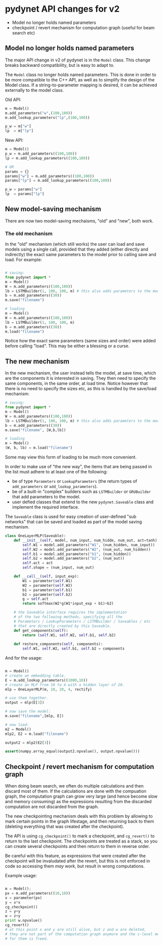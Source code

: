 # pydynet API changes for v2

* Model no longer holds named parameters
* checkpoint / revert mechanism for computation graph (useful for beam search etc)

## Model no longer holds named parameters

The major API change in v2 of pydynet is in the `Model` class.
This change breaks backward compatibility, but is easy to adapt to.

The `Model` class no longer holds named parameters. This is done in order
to be more compatible to the C++ API, as well as to simplify the design of
the Model class. If a string-to-parameter mapping is desired, it can be achieved
externally to the model class.

Old API:
```python
m = Model()
m.add_parameters("w",(100,100))
m.add_lookup_parameters("lp",(100,100))

p_w = m["w"]
lp  = m["lp"]
```

New API:
```python
m = Model()
p_w = m.add_parameters((100,100))
lp = m.add_lookup_parameters((100,100))

# OR
params = {}
params["w"] = m.add_parameters((100,100))
params["lp"] = m.add_lookup_parameters((100,100))

p_w = params["w"]
lp  = params["lp"]
```


## New model-saving mechanism

There are now two model-saving mechaisms, "old" and "new", both work.

### The old mechanism

In the "old" mechanism (which still works) the user can load and save models using
a single call, provided that they added (either directly and indirectly) the exact same parameters
to the model prior to calling save and load.
For example:

```python

# saving:
from pydynet import *
m = Model()
W = m.add_parameters((100,100))
lb = LSTMBuilder(1, 100, 100, m) # this also adds parameters to the model
b = m.add_parameters((30))
m.save("filename")

# loading
m = Model()
W = m.add_parameters((100,100))
lb = LSTMBuilder(1, 100, 100, m) 
b = m.add_parameters((30))
m.load("filename")
```

Notice how the exact same parameters (same sizes and order) were added before calling "load".
This may be either a blessing or a curse.

## The new mechanism

In the new mechanism, the user instead tells the model, at save time, which are the components it is
interested in saving. They then need to specify the same components, in the same order, at load time.
Notice however that there is no need to specify the sizes etc, as this is handled by the save/load mechanism:

```python
# saving:
from pydynet import *
m = Model()
W = m.add_parameters((100,100))
lb = LSTMBuilder(1, 100, 100, m) # this also adds parameters to the model
b = m.add_parameters((30))
m.save("filename", [W,b,lb])

# loading
m = Model()
(W, b, lb) = m.load("filename")
```

Some may view this form of loading to be much more convenient.

In order to make use of "the new way", the items that are being passed in the list must adhere to at least one of the following:

* be of type `Parameters` or `LookupParameters` (the return types of `add_parameters` or `add_lookup_parameters`).
* be of a built-in "complex" builders such as `LSTMBuilder` or `GRUBuilder` that add parameters to the model.
* user defied classes that extend to the new `pydynet.Saveable` class and implement the required interface.


The `Saveable` class is used for easy creation of user-defined "sub networks" that can be saved and loaded as part of the model saving mechanism.

```python
class OneLayerMLP(Saveable):
    def __init__(self, model, num_input, num_hidde, num_out, act=tanh):
        self.W1 = model.add_parameters("W1", (num_hidden, num_input))
        self.W2 = model.add_parameters("W2", (num_out, num_hidden))
        self.b1 = model.add_parameters("b1", (num_hidden))
        self.b2 = model.add_parameters("b2", (num_out))
        self.act = act
        self.shape = (num_input, num_out)

    def __call__(self, input_exp):
        W1 = parameter(self.W1)
        W2 = parameter(self.W2)
        b1 = parameter(self.b1)
        b2 = parameter(self.b2)
        g = self.act
        return softmax(W2*g(W1*input_exp + b1)+b2)

    # the Saveable interface requires the implementation
    # of the two following methods, specifying all the 
    # Parameters / LookupParameters / LSTMBuilder / Saveables / etc 
    # that are directly created by this Saveable.
    def get_components(self):
        return (self.W1, self.W2, self.b1, self.b2)
            
    def restore_components(self, components):
        self.W1, self.W2, self.b1, self.b2 = components

```

And for the usage:
```python

m = Model()
# create an embedding table.
E = m.add_lookup_parameters((1000,10))
# create an MLP from 10 to 4 with a hidden layer of 20.
mlp = OneLayerMLP(m, 10, 20, 4, rectify)

# use them together.
output = mlp(E[3])

# now save the model:
m.save("filename",[mlp, E])

# now load:
m2 = Model()
mlp2, E2 = m.load("filename")

output2 = mlp2(E2[3])

assert(numpy.array_equal(output2.npvalue(), output.npvalue()))
```

## Checkpoint / revert mechanism for computation graph

When doing beam search, we often do multiple calculations and then discard most of them.
If the calculations are done with the compuation graph, the computation graph can grow very
large (and hence become slow and memory consuming) as the expressions resulting from the discarded
computation are not discarded from the graph.

The new checkpointing mechanism deals with this problem by allowing to mark certain points in the graph lifestage, and then returning back to them (deleting everything that was created after the checkpoint).

The API is using `cg_checkpoint()` to mark a checkpoint, and `cg_revert()` to return to the last checkpoint.
The checkpoints are treated as a stack, so you can create several checkpoints and then return to them
in reverse order.

Be careful with this feature, as expressions that were created after the checkpoint will be invaludated after the revert, but this is not enforced in code so accessing them _may work_, but result in wrong computations.

Example usage:
```python

m = Model();
px = m.add_parameters((10,10))
x = parameter(px)
y = x*x
cg_checkpoint()
z = y+y
w = z+y
print w.npvalue()
cg_revert()
# at this point x and y are still alive, but z and w are deleted,
# they are not part of the computation graph anymore and the c-level memory
# for them is freed.

```



